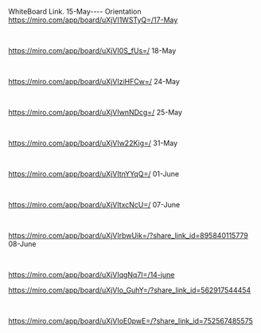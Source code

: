 WhiteBoard Link.
15-May---- Orientation
https://miro.com/app/board/uXjVI1WSTyQ=/17-May

</br>

https://miro.com/app/board/uXjVI0S_fUs=/
18-May

</br>

https://miro.com/app/board/uXjVIziHFCw=/
24-May

</br>

https://miro.com/app/board/uXjVIwnNDcg=/
25-May

</br>

https://miro.com/app/board/uXjVIw22Kig=/
31-May

</br>

https://miro.com/app/board/uXjVItnYYqQ=/
01-June

</br>

https://miro.com/app/board/uXjVItxcNcU=/
07-June

</br>

https://miro.com/app/board/uXjVIrbwUik=/?share_link_id=895840115779
08-June

</br>

https://miro.com/app/board/uXjVIqgNq7I=/14-june
</br>

https://miro.com/app/board/uXjVIo_GuhY=/?share_link_id=562917544454


</br>

https://miro.com/app/board/uXjVIoE0pwE=/?share_link_id=752567485575


